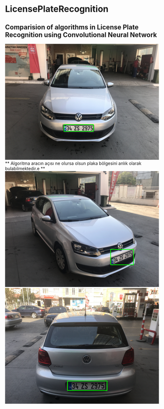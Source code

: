 # LicensePlateRecognition
## Comparision of algorithms in License Plate Recognition using Convolutional Neural Network
![Plaka tanıma bölgesinin bulunması](https://github.com/kubracetinkaya/LicensePlateRecognition/blob/main/Recognition/license_plates/p1.jpg)
** Algoritma aracın açısı ne olursa olsun plaka bölgesini anlık olarak bulabilmektedir.e ** <br/>
![Plaka tanıma bölgesinin bulunması](https://github.com/kubracetinkaya/LicensePlateRecognition/blob/main/Recognition/license_plates/p2.jpg)
![Plaka tanıma bölgesinin bulunması](https://github.com/kubracetinkaya/LicensePlateRecognition/blob/main/Recognition/license_plates/p3.jpg)

